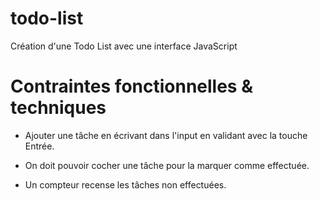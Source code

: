# todo-list

Création d'une Todo List avec une interface JavaScript
# Contraintes fonctionnelles & techniques

* Ajouter une tâche en écrivant dans l'input en validant avec la touche Entrée.

* On doit pouvoir cocher une tâche pour la marquer comme effectuée.

* Un compteur recense les tâches non effectuées.